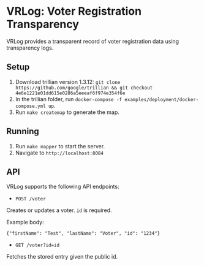 # VRLog: Voter Registration Transparency

VRLog provides a transparent record of voter registration data using transparency logs.

## Setup

1. Download trillian version 1.3.12: `git clone https://github.com/google/trillian && git checkout 4e6e1221e01dd615e0286a5eeeaf6f974e354f6e`
2. In the trillian folder, run `docker-compose -f examples/deployment/docker-compose.yml up`.
3. Run `make createmap` to generate the map.

## Running

1. Run `make mapper` to start the server.
2. Navigate to `http://localhost:8084`

## API

VRLog supports the following API endpoints:

- `POST /voter`

Creates or updates a voter. `id` is required.

Example body:

`{"firstName": "Test", "lastName": "Voter", "id": "1234"}`

- `GET /voter?id=id`

Fetches the stored entry given the public id.

